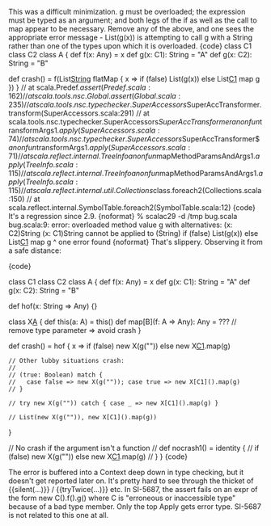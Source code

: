 This was a difficult minimization.  g must be overloaded; the expression must be typed as an argument; and both legs of the if as well as the call to map appear to be necessary.  Remove any of the above, and one sees the appropriate error message - List(g(x)) is attempting to call g with a String rather than one of the types upon which it is overloaded.
{code}
class C1
class C2
class A {
  def f(x: Any) = x
  def g(x: C1): String = "A"
  def g(x: C2): String = "B"
  
  def crash() = f(List[String]() flatMap { x =>
    if (false) List(g(x)) else List[C1]() map g
  })
}
// at scala.Predef$.assert(Predef.scala:162)
// at scala.tools.nsc.Global.assert(Global.scala:235)
// at scala.tools.nsc.typechecker.SuperAccessors$SuperAccTransformer.transform(SuperAccessors.scala:291)
// at scala.tools.nsc.typechecker.SuperAccessors$SuperAccTransformer$$anonfun$transformArgs$1.apply(SuperAccessors.scala:74)
// at scala.tools.nsc.typechecker.SuperAccessors$SuperAccTransformer$$anonfun$transformArgs$1.apply(SuperAccessors.scala:71)
// at scala.reflect.internal.TreeInfo$$anonfun$mapMethodParamsAndArgs$1.apply(TreeInfo.scala:115)
// at scala.reflect.internal.TreeInfo$$anonfun$mapMethodParamsAndArgs$1.apply(TreeInfo.scala:115)
// at scala.reflect.internal.util.Collections$class.foreach2(Collections.scala:150)
// at scala.reflect.internal.SymbolTable.foreach2(SymbolTable.scala:12)
{code}
It's a regression since 2.9.
{noformat}
% scalac29 -d /tmp bug.scala 
bug.scala:9: error: overloaded method value g with alternatives:
  (x: C2)String <and>
  (x: C1)String
 cannot be applied to (String)
    if (false) List(g(x)) else List[C1]() map g
                    ^
one error found
{noformat}
That's slippery. Observing it from a safe distance:

{code}

class C1
class C2
class A {
  def f(x: Any) = x
  def g(x: C1): String = "A"
  def g(x: C2): String = "B"

  def hof(x: String => Any) {}

  class X[A]() {
    def this(a: A) = this()
    def map[B](f: A => Any): Any = ??? // remove type parameter => avoid crash
  }

  def crash() = hof { x =>
    if (false) new X(g("")) else new X[C1]().map(g)

    // Other lubby situations crash:
    //
    // (true: Boolean) match {
    //   case false => new X(g("")); case true => new X[C1]().map(g)
    // }

    // try new X(g("")) catch { case _ => new X[C1]().map(g) }

    // List(new X(g("")), new X[C1]().map(g))
  }

  // No crash if the argument isn't a function
  // def nocrash1() = identity {
  //   if (false) new X(g("")) else new X[C1]().map(g)
  // }
}
{code}

The error is buffered into a Context deep down in type checking, but it doesn't get reported later on. It's pretty hard to see through the thicket of {{silent(...)}} / {{tryTwice(...)}} etc.
In SI-5687, the assert fails on an expr of the form new C().f().g() where C is "erroneous or inaccessible type" because of a bad type member. Only the top Apply gets error type.
SI-5687 is not related to this one at all.
